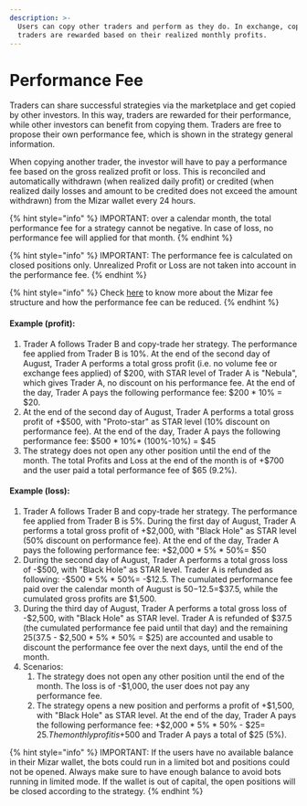 ```yaml
---
description: >-
  Users can copy other traders and perform as they do. In exchange, copied
  traders are rewarded based on their realized monthly profits.
---
```


# Performance Fee

Traders can share successful strategies via the marketplace and get copied by other investors. In this way, traders are rewarded for their performance, while other investors can benefit from copying them. Traders are free to propose their own performance fee, which is shown in the strategy general information.

When copying another trader, the investor will have to pay a performance fee based on the gross realized profit or loss. This is reconciled and automatically withdrawn (when realized daily profit) or credited (when realized daily losses and amount to be credited does not exceed the amount withdrawn) from the Mizar wallet every 24 hours.

{% hint style="info" %}
IMPORTANT: over a calendar month, the total performance fee for a strategy cannot be negative. In case of loss, no performance fee will applied for that month.
{% endhint %}

{% hint style="info" %}
IMPORTANT: The performance fee is calculated on closed positions only. Unrealized Profit or Loss are not taken into account in the performance fee.&#x20;
{% endhint %}

{% hint style="info" %}
Check [here](../star-program-fees-reduction.md) to know more about the Mizar fee structure and how the performance fee can be reduced.
{% endhint %}

#### Example (profit):

1. Trader A follows Trader B and copy-trade her strategy. The performance fee applied from Trader B is 10%. At the end of the second day of August, Trader A performs a total gross profit (i.e. no volume fee or exchange fees applied) of $200, with STAR level of Trader A is "Nebula", which gives Trader A, no discount on his performance fee. At the end of the day, Trader A pays the following performance fee: $200 \* 10% = $20.
2. At the end of the second day of August, Trader A performs a total gross profit of +$500, with "Proto-star" as STAR level (10% discount on performance fee). At the end of the day, Trader A pays the following performance fee: $500 \* 10%\* (100%-10%) = $45
3. The strategy does not open any other position until the end of the month. The total Profits and Loss at the end of the month is of +$700 and the user paid a total performance fee of $65 (9.2%).

#### Example (loss):

1. Trader A follows Trader B and copy-trade her strategy. The performance fee applied from Trader B is 5%. During the first day of August, Trader A performs a total gross profit of +$2,000, with "Black Hole" as STAR level (50% discount on performance fee). At the end of the day, Trader A pays the following performance fee: +$2,000 \* 5% \* 50%= $50
2. During the second day of August, Trader A performs a total gross loss of -$500, with "Black Hole" as STAR level. Trader A is refunded as following: -$500 \* 5% \* 50%= -$12.5. The cumulated performance fee paid over the calendar month of August is $50-$12.5=$37.5, while the cumulated gross profits are $1,500.
3. During the third day of August, Trader A performs a total gross loss of -$2,500, with "Black Hole" as STAR level. Trader A is refunded of $37.5 (the cumulated performance fee paid until that day) and the remaining $25 ($37.5 - $2,500 \* 5% \* 50% = $25) are accounted and usable to discount the performance fee over the next days, until the end of the month.&#x20;
4. Scenarios:
   1. The strategy does not open any other position until the end of the month. The loss is of -$1,000, the user does not pay any performance fee.
   2. The strategy opens a new position and performs a profit of +$1,500, with "Black Hole" as STAR level. At the end of the day, Trader A pays the following performance fee: +$2,000 \* 5% \* 50% - $25= $25. The monthly profit is +$500 and Trader A pays a total of $25 (5%).

{% hint style="info" %}
IMPORTANT: If the users have no available balance in their Mizar wallet, the bots could run in a limited bot and positions could not be opened. Always make sure to have enough balance to avoid bots running in limited mode. If the wallet is out of capital, the open positions will be closed according to the strategy.
{% endhint %}
